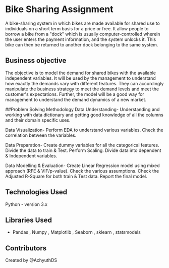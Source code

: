 # Bike Sharing Assignment
A bike-sharing system in which bikes are made available for shared use to individuals on a short term basis for a price or free. It allow people to borrow a bike from a "dock" which is usually computer-controlled wherein the user enters the payment information, and the system unlocks it. This bike can then be returned to another dock belonging to the same system.


## Business objective
The objective is to model the demand for shared bikes with the available independent variables. It will be used by the management to understand how exactly the demands vary with different features. They can accordingly manipulate the business strategy to meet the demand levels and meet the customer's expectations. Further, the model will be a good way for management to understand the demand dynamics of a new market.



##Problem Solving Methodology
Data Understanding-
Understanding and working with data dictionary and getting good knowledge of all the columns and their domain specific uses.

Data Visualization-
Perform EDA to understand various variables. Check the correlation between the variables.

Data Preparation-
Create dummy variables for all the categorical features. Divide the data to train & Test. Perform Scaling. Divide data into dependent & Independent variables.

Data Modelling & Evaluation-
Create Linear Regression model using mixed approach (RFE & VIF/p-value). Check the various assumptions. Check the Adjusted R-Square for both train & Test data. Report the final model.



## Technologies Used
Python - version 3.x



## Libraries Used
- Pandas , Numpy , Matplotlib , Seaborn , sklearn , statsmodels



## Contributors
Created by @AchyuthDS

